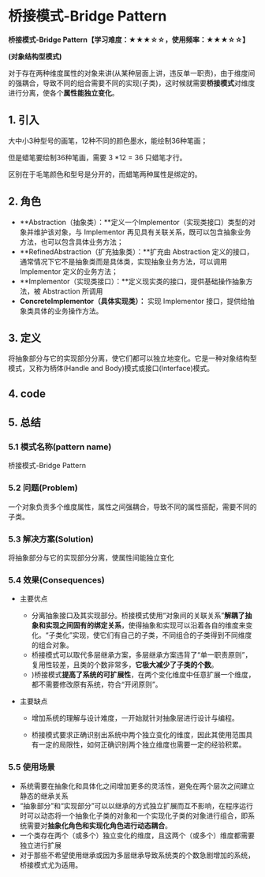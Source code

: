 # 桥接模式-Bridge Pattern

**桥接模式-Bridge Pattern【学习难度：★★★☆☆，使用频率：★★★☆☆】**

**(对象结构型模式)**

 对于存在两种维度属性的对象来讲(从某种层面上讲，违反单一职责)，由于维度间的强耦合，导致不同的组合需要不同的实现(子类)，这时候就需要**桥接模式**对维度进行分离，使各个**属性能独立变化**。



## 1. 引入

大中小3种型号的画笔，12种不同的颜色墨水，能绘制36种笔画；

但是蜡笔要绘制36种笔画，需要 3 *12 = 36 只蜡笔才行。

区别在于毛笔颜色和型号是分开的，而蜡笔两种属性是绑定的。



## 2. 角色

- **Abstraction（抽象类）：**定义一个Implementor（实现类接口）类型的对象并维护该对象，与 Implementor 再见具有关联关系，既可以包含抽象业务方法，也可以包含具体业务方法；
- **RefinedAbstraction（扩充抽象类）：**扩充由 Abstraction 定义的接口，通常情况下它不是抽象类而是具体类，实现抽象业务方法，可以调用 Implementor 定义的业务方法；
- **Implementor（实现类接口）：**定义现实类的接口，提供基础操作抽象方法，被 Abstraction 所调用
- **ConcreteImplementor（具体实现类）：** 实现 Implementor 接口，提供给抽象类具体的业务操作方法。



## 3. 定义

将抽象部分与它的实现部分分离，使它们都可以独立地变化。它是一种对象结构型模式，又称为柄体(Handle and Body)模式或接口(Interface)模式。



## 4. code

### 

## 5. 总结

### 5.1 模式名称(pattern name)

桥接模式-Bridge Pattern



### 5.2 问题(Problem)

一个对象负责多个维度属性，属性之间强耦合，导致不同的属性搭配，需要不同的子类。



### 5.3 解决方案(Solution)

将抽象部分与它的实现部分分离，使属性间能独立变化



### 5.4 效果(Consequences)

- 主要优点

  - 分离抽象接口及其实现部分。桥接模式使用“对象间的关联关系”**解耦了抽象和实现之间固有的绑定关系**，使得抽象和实现可以沿着各自的维度来变化。“子类化”实现，使它们有自己的子类，不同组合的子类得到不同维度的组合对象。
  - 桥接模式可以取代多层继承方案，多层继承方案违背了“单一职责原则”，复用性较差，且类的个数非常多，**它极大减少了子类的个数**。
  - )桥接模式**提高了系统的可扩展性**，在两个变化维度中任意扩展一个维度，都不需要修改原有系统，符合“开闭原则”。

- 主要缺点

  - 增加系统的理解与设计难度，一开始就针对抽象层进行设计与编程。

  - 桥接模式要求正确识别出系统中两个独立变化的维度，因此其使用范围具有一定的局限性，如何正确识别两个独立维度也需要一定的经验积累。

    

### 5.5 使用场景

- 系统需要在抽象化和具体化之间增加更多的灵活性，避免在两个层次之间建立静态的继承关系
- “抽象部分”和“实现部分”可以以继承的方式独立扩展而互不影响，在程序运行时可以动态将一个抽象化子类的对象和一个实现化子类的对象进行组合，即系统需要对**抽象化角色和实现化角色进行动态耦合**。
- 一个类存在两个（或多个）独立变化的维度，且这两个（或多个）维度都需要独立进行扩展
- 对于那些不希望使用继承或因为多层继承导致系统类的个数急剧增加的系统，桥接模式尤为适用。